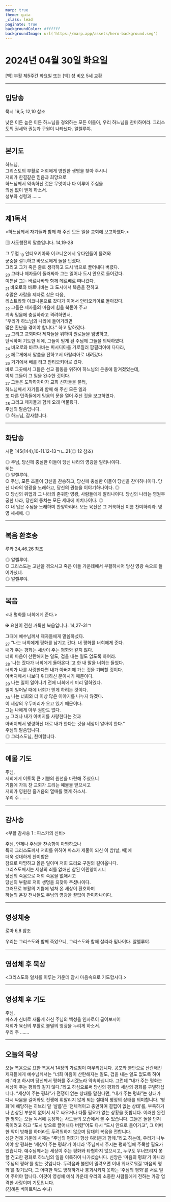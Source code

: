 ```yaml
---
marp: true
theme: gaia
_class: lead
paginate: true
backgroundColor: #ffffff
backgroundImage: url('https://marp.app/assets/hero-background.svg')
---
```


# 2024년 04월 30일 화요일

[백] 부활 제5주간 화요일 또는 [백] 성 비오 5세 교황  




---

## 입당송

묵시 19,5; 12,10 참조

낮은 이든 높은 이든 하느님을 경외하는 모든 이들아, 우리 하느님을 찬미하여라. 그리스도의 권세와 권능과 구원이 나타났다. 알렐루야.  
  


---

## 본기도

하느님,  
그리스도의 부활로 저희에게 영원한 생명을 찾아 주시니  
저희가 한결같은 믿음과 희망으로  
하느님께서 약속하신 것은 무엇이나 다 이루어 주심을  
의심 없이 믿게 하소서.  
성부와 성령과 …….  
  


---

## 제1독서

<하느님께서 자기들과 함께 해 주신 모든 일을 교회에 보고하였다.>

▥ 사도행전의 말씀입니다. 14,19-28

그 무렵 <sub>19</sub> 안티오키아와 이코니온에서 유다인들이 몰려와  
군중을 설득하고 바오로에게 돌을 던졌다.  
그리고 그가 죽은 줄로 생각하고 도시 밖으로 끌어내다 버렸다.  
<sub>20</sub> 그러나 제자들이 둘러싸자 그는 일어나 도시 안으로 들어갔다.  
이튿날 그는 바르나바와 함께 데르베로 떠나갔다.  
<sub>21</sub> 바오로와 바르나바는 그 도시에서 복음을 전하고  
수많은 사람을 제자로 삼은 다음,  
리스트라와 이코니온으로 갔다가 이어서 안티오키아로 돌아갔다.  
<sub>22</sub> 그들은 제자들의 마음에 힘을 북돋아 주고  
계속 믿음에 충실하라고 격려하면서,  
“우리가 하느님의 나라에 들어가려면  
많은 환난을 겪어야 합니다.” 하고 말하였다.  
<sub>23</sub> 그리고 교회마다 제자들을 위하여 원로들을 임명하고,  
단식하며 기도한 뒤에, 그들이 믿게 된 주님께 그들을 의탁하였다.  
<sub>24</sub> 바오로와 바르나바는 피시디아를 가로질러 팜필리아에 다다라,  
<sub>25</sub> 페르게에서 말씀을 전하고서 아탈리아로 내려갔다.  
<sub>26</sub> 거기에서 배를 타고 안티오키아로 갔다.  
바로 그곳에서 그들은 선교 활동을 위하여 하느님의 은총에 맡겨졌었는데,  
이제 그들이 그 일을 완수한 것이다.  
<sub>27</sub> 그들은 도착하자마자 교회 신자들을 불러,  
하느님께서 자기들과 함께 해 주신 모든 일과  
또 다른 민족들에게 믿음의 문을 열어 주신 것을 보고하였다.  
<sub>28</sub> 그리고 제자들과 함께 오래 머물렀다.  
주님의 말씀입니다.  
◎ 하느님, 감사합니다.  
  


---

## 화답송

시편 145(144),10-11.12-13ㄱㄴ.21(◎ 12 참조)

◎ 주님, 당신께 충실한 이들이 당신 나라의 영광을 알리나이다.  
또는  
◎ 알렐루야.  
○ 주님, 모든 조물이 당신을 찬송하고, 당신께 충실한 이들이 당신을 찬미하나이다. 당신 나라의 영광을 노래하고, 당신의 권능을 이야기하나이다. ◎  
○ 당신의 위업과 그 나라의 존귀한 영광, 사람들에게 알리나이다. 당신의 나라는 영원무궁한 나라, 당신의 통치는 모든 세대에 미치나이다. ◎  
○ 내 입은 주님을 노래하며 찬양하리라. 모든 육신은 그 거룩하신 이름 찬미하리라. 영영 세세에. ◎  
  


---

## 복음 환호송

루카 24,46.26 참조

◎ 알렐루야.  
○ 그리스도는 고난을 겪으시고 죽은 이들 가운데에서 부활하시어 당신 영광 속으로 들어가셨네.  
◎ 알렐루야.  
  


---

## 복음

<내 평화를 너희에게 준다.>

✠ 요한이 전한 거룩한 복음입니다. 14,27-31ㄱ

그때에 예수님께서 제자들에게 말씀하셨다.  
<sub>27</sub> “나는 너희에게 평화를 남기고 간다. 내 평화를 너희에게 준다.  
내가 주는 평화는 세상이 주는 평화와 같지 않다.  
너희 마음이 산란해지는 일도, 겁을 내는 일도 없도록 하여라.  
<sub>28</sub> ‘나는 갔다가 너희에게 돌아온다.’고 한 내 말을 너희는 들었다.  
너희가 나를 사랑한다면 내가 아버지께 가는 것을 기뻐할 것이다.  
아버지께서 나보다 위대하신 분이시기 때문이다.  
<sub>29</sub> 나는 일이 일어나기 전에 너희에게 미리 말하였다.  
일이 일어날 때에 너희가 믿게 하려는 것이다.  
<sub>30</sub> 나는 너희와 더 이상 많은 이야기를 나누지 않겠다.  
이 세상의 우두머리가 오고 있기 때문이다.  
그는 나에게 아무 권한도 없다.  
<sub>31</sub> 그러나 내가 아버지를 사랑한다는 것과  
아버지께서 명령하신 대로 내가 한다는 것을 세상이 알아야 한다.”  
주님의 말씀입니다.  
◎ 그리스도님, 찬미합니다.  
  


---

## 예물 기도

주님,  
저희에게 이토록 큰 기쁨의 원천을 마련해 주셨으니  
기쁨에 가득 찬 교회가 드리는 예물을 받으시고  
저희가 영원한 즐거움의 열매를 맺게 하소서.  
우리 주 …….  
  


---

## 감사송

<부활 감사송 1 : 파스카의 신비>

주님, 언제나 주님을 찬송함이 마땅하오나  
특히 그리스도께서 저희를 위하여 파스카 제물이 되신 이 밤(날, 때)에  
더욱 성대하게 찬미함은  
참으로 마땅하고 옳은 일이며 저희 도리요 구원의 길이옵니다.  
그리스도께서는 세상의 죄를 없애신 참된 어린양이시니  
당신의 죽음으로 저희 죽음을 없애시고  
당신의 부활로 저희 생명을 되찾아 주셨나이다.  
그러므로 부활의 기쁨에 넘쳐 온 세상이 환호하며  
하늘의 온갖 천사들도 주님의 영광을 끝없이 찬미하나이다.  
  


---

## 영성체송

로마 6,8 참조

우리는 그리스도와 함께 죽었으니, 그리스도와 함께 살리라 믿나이다. 알렐루야.  
  


---

## 영성체 후 묵상

<그리스도와 일치를 이루는 가운데 잠시 마음속으로 기도합시다.>  


---

## 영성체 후 기도

주님,  
파스카 신비로 새롭게 하신 주님의 백성을 인자로이 굽어보시어  
저희가 육신의 부활로 불멸의 영광을 누리게 하소서.  
우리 주 …….  
  


---

## 오늘의 묵상

오늘 복음으로 요한 복음서 14장의 가르침이 마무리됩니다. 공포와 불안으로 산란해진 제자들에게 예수님께서는 “너희 마음이 산란해지는 일도, 겁을 내는 일도 없도록 하여라.”라고 하시며 당신께서 평화를 주시겠노라 약속하십니다. 그런데 “내가 주는 평화는 세상이 주는 평화와 같지 않다.”라고 하심으로써 당신의 평화와 세상의 평화를 구별하십니다. “세상이 주는 평화”가 전쟁이 없는 상태를 말한다면, “내가 주는 평화”는 상대가 다시 싸움을 걸어와도 전쟁에 휘말리지 않게 되는 절대적 평정의 상태를 의미합니다. ‘평화’에 해당하는 히브리 말 ‘샬롬’은 ‘전체적이고 충만하여 결핍이 없는 상태’를, 부족하거나 손상된 부분이 없어서 서로 싸우거나 다툴 필요가 없는 상황을 뜻합니다. 이러한 완전한 평화는 오늘 독서에 등장하는 사도들의 모습에서 볼 수 있습니다. 그들은 돌을 던져 죽이려고 하고 “도시 밖으로 끌어내다 버렸”어도 다시 “도시 안으로 들어가고”, 그 어떠한 악이 방해를 하더라도 두려워하지 않으며 담대히 복음을 전합니다.  
성찬 전례 가운데 사제는 “주님의 평화가 항상 여러분과 함께.”라고 하는데, 우리가 나누어야 할 평화는 ‘세상이 주는 평화’가 아니라 ‘주님께서 주시는 평화’임에 주목할 필요가 있습니다. 예수님께서는 세상이 주는 평화와 타협하지 않으시고, 누구도 무너뜨리지 못할 견고한 평화로 하느님의 일을 이룩하여 나가셨습니다. 신앙은 ‘마음의 평화’가 아니라 ‘주님의 평화’를 찾는 것입니다. 두려움과 불안이 밀려오면 이내 위태로워질 ‘마음의 평화’를 찾기보다, 그 어떠한 악도 방해하거나 붕괴시키지 못하는 ‘주님의 평화’를 서로 빌어 주어야 합니다. 이것이 영성체 예식 가운데 우리의 소중한 사람들에게 전하는 가장 엄격한 사랑이며 기도입니다.  
(김혜윤 베아트릭스 수녀)  


---